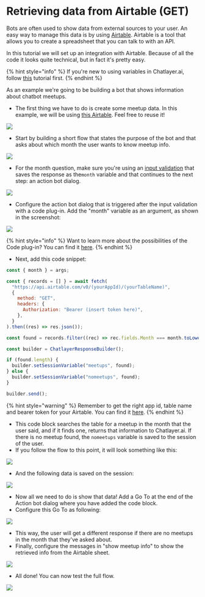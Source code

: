 # Retrieving data from Airtable \(GET\)

Bots are often used to show data from external sources to your user. An easy way to manage this data is by using [Airtable](https://airtable.com). Airtable is a tool that allows you to create a spreadsheet that you can talk to with an API.

In this tutorial we will set up an integration with Airtable. Because of all the code it looks quite technical, but in fact it's pretty easy.

{% hint style="info" %}
If you're new to using variables in Chatlayer.ai, follow [this](../tutorials/tutorial-conditional-flow-navigation.md) tutorial first.
{% endhint %}

As an example we're going to be building a bot that shows information about chatbot meetups.

* The first thing we have to do is create some meetup data. In this example, we will be using [this Airtable](https://airtable.com/shrJGHyo1RZuJf72Z). Feel free to reuse it!

![](../.gitbook/assets/image%20%28132%29.png)

* Start by building a short flow that states the purpose of the bot and that asks about which month the user wants to know meetup info.

![](../.gitbook/assets/image%20%28165%29.png)

* For the month question, make sure you're using an [input validation](../bot-answers/dialog-state/user-input-bot-dialog.md) that saves the response as the`month` variable and that continues to the next step: an action bot dialog.

![](../.gitbook/assets/image%20%28138%29.png)

* Configure the action bot dialog that is triggered after the input validation with a code plug-in. Add the "month" variable as an argument, as shown in the screenshot:

![](../.gitbook/assets/image%20%28122%29.png)

{% hint style="info" %}
Want to learn more about the possibilities of the Code plug-in? You can find it [here](code-action.md).
{% endhint %}

* Next, add this code snippet:

```javascript
const { month } = args;

const { records = [] } = await fetch(
  "https://api.airtable.com/v0/(yourAppId)/(yourTableName)",
  {
    method: "GET",
    headers: {
      Authorization: "Bearer (insert token here)",
    },
  }
).then((res) => res.json());

const found = records.filter((rec) => rec.fields.Month === month.toLowerCase());

const builder = ChatlayerResponseBuilder();

if (found.length) {
  builder.setSessionVariable("meetups", found);
} else {
  builder.setSessionVariable("nomeetups", found);
}

builder.send();
```

{% hint style="warning" %}
Remember to get the right app id, table name and bearer token for your Airtable. You can find it [here](https://airtable.com/api).
{% endhint %}

* This code block searches the table for a meetup in the month that the user said, and if it finds one, returns that information to Chatlayer.ai. If there is no meetup found, the `nomeetups` variable is saved to the session of the user.
* If you follow the flow to this point, it will look something like this:

![](../.gitbook/assets/image%20%28199%29.png)

* And the following data is saved on the session:

![](../.gitbook/assets/image%20%28134%29.png)

* Now all we need to do is show that data! Add a Go To at the end of the Action bot dialog where you have added the code block.
* Configure this Go To as following:

![](../.gitbook/assets/image%20%2841%29.png)

* This way, the user will get a different response if there are no meetups in the month that they've asked about.
* Finally, configure the messages in "show meetup info" to show the retrieved info from the Airtable sheet.

![](../.gitbook/assets/image%20%28101%29.png)

* All done! You can now test the full flow.

![](../.gitbook/assets/image%20%2848%29.png)

